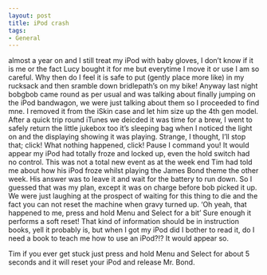 ```yaml
---
layout: post
title: iPod crash
tags:
- General
---
```

almost a year on and I still treat my iPod with baby gloves, I don’t know if it is me or the fact Lucy bought it for me but everytime I move it or use I am so careful. Why then do I feel it is safe to put (gently place more like) in my rucksack and then sramble down bridlepath’s on my bike!
Anyway last night bobgbob came round as per usual and was talking about finally jumping on the iPod bandwagon, we were just talking about them so I proceeded to find mne. I removed it from the iSkin case and let him size up the 4th gen model. After a quick trip round iTunes we deicded it was time for a brew, I went to safely return the little jukebox too it’s sleeping bag when I noticed the light on and the displaying showing it was playing. Strange, I thought, I’ll stop that; click! What nothing happened, click! Pause I command you! It would appear my iPod had totally froze and locked up, even the hold switch had no control.
This was not a total new event as at the week end Tim had told me about how his iPod froze whilst playing the James Bond theme the other week. His answer was to leave it and wait for the battery to run down. So I guessed that was my plan, except it was on charge before bob picked it up.
We were just laughing at the prospect of waiting for this thing to die and the fact you can not reset the machine when gravy turned up. ‘Oh yeah, that happened to me, press and hold Menu and Select for a bit’ Sure enough it performs a soft reset! That kind of information should be in instruction books, yell it probably is, but when I got my iPod did I bother to read it, do I need a book to teach me how to use an iPod?!?
It would appear so.

Tim if you ever get stuck just press and hold Menu and Select for about 5 seconds and it will reset your iPod and release Mr. Bond.
